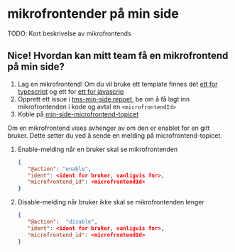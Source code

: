 # mikrofrontender på min side

TODO: Kort beskrivelse av mikrofrontends

## Nice! Hvordan kan mitt team få en mikrofrontend på min side?

1. Lag en mikrofrontend! Om du vil bruke ett template finnes
   det [ett for typescript](https://github.com/navikt/tms-mikrofrontend-template-vitets) og ett for
   [ett for javascrip](https://github.com/navikt/tms-mikrofrontend-template-vitejs)
2. Opprett ett issue i [tms-min-side repoet](https://github.com/navikt/tms-min-side), be om å få lagt inn
   mikrofrontenden i kode og avtal en `<microfrontendId>`
3. Koble på [min-side-microfrontend-topicet](https://github.com/navikt/min-side-microfrontend-topic-iac)

Om en mikrofrontend vises avhenger av om den er enablet for en gitt bruker. Dette setter du ved å
sende en melding på microfrontend-topicet.

1. Enable-melding når en bruker skal se mikrofrontenden
   ```json
   {
      "@action": "enable",
      "ident": <ident for bruker, vanligvis fnr>,
      "microfrontend_id": <microfrontendId>
   }
   ```
2. Disable-melding når bruker ikke skal se mikrofrontenden lenger
   ```json
   {
      "@action":  "disable",
      "ident": <ident for bruker, vanligvis fnr>,
      "microfrontend_id": <microfrontendId>
   }
   ```